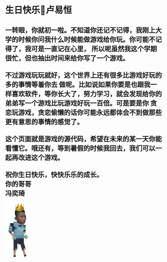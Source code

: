 # 生日快乐🎂卢易恒 

一转眼，你就初一啦。不知道你还记不记得，我刚上大学的时候你问我什么时候能做游戏给你玩。你可能不记得了，我可是一直记在心里，
  所以呢虽然我这个学期很忙，但也抽出时间来给你写了一个游戏。<br><br>不过游戏玩玩就好，这个世界上还有很多比游戏好玩的多的事情等着你去
  做呢。比如说如果你要是也跟我一样喜欢软件，等你长大了，努力学习，就会发现给你的弟弟写一个游戏比玩游戏好玩一百倍。可是要是你
  贪恋玩游戏，贪恋偷懒的话你可能永远都体会不到做那些更有意思的事情的感觉了。
  <br><br>这个页面就是游戏的源代码，希望在未来的某一天你能看懂它。哦还有，等到暑假的时候我回去，我们可以一起再改进这个游戏。
  <br><br>祝你生日快乐，快快乐乐的成长。<br>
  你的哥哥
  <br>
冯奕琦
----

<img src=https://github.com/FinchFeng/LuYiHenAdventure/blob/master/AnimatedBearSwift/manTexture.atlas/walk3.png width="86" height="174" alt="图片加载失败时，显示这段字"/>

